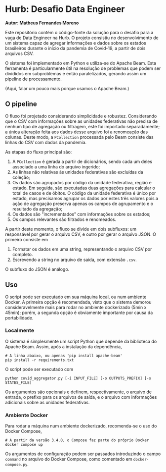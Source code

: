 # Hurb: Desafio Data Engineer
**Autor: Matheus Fernandes Moreno**

Este repositório contém o código-fonte da solução para o desafio para a vaga de
Data Engineer na Hurb. O projeto consistiu no desenvolvimento de um sistema
capaz de agregar informações e dados sobre os estados brasileiros durante o
início da pandemia de Covid-19, a partir de dois arquivos CSV.

O sistema foi implementado em Python e utiliza-se do Apache Beam. Esta ferramenta
é particularmente útil na resolução de problemas que podem ser divididos em
subproblemas e então paralelizados, gerando assim um pipeline de processamento.

(Aqui, falar um pouco mais porque usamos o Apache Beam.)

## O pipeline

O fluxo foi projetado considerando simplicidade e robustez. Considerando que o CSV
com informações sobre as unidades federativas não precisa de nenhum tipo de agregação
ou filtragem, este foi importado separadamente; a única alteração feita aos dados
desse arquivo foi a renomeação das colunas. Deste modo, a `PCollection` processada
pelo Beam consiste das linhas do CSV com dados da pandemia.

As etapas do fluxo principal são:

1. A `PCollection` é gerada a partir de dicionários, sendo cada um deles associado a
uma linha do arquivo ingerido;
2. As linhas não relativas às unidades federativas são excluídas da coleção;
3. Os dados são agrupados por código da unidade federativa, região e estado. Em
seguida, são executadas duas agregações para calcular o total de casos e de óbitos.
O código da unidade federativa é único por estado, mas precisamos agrupar os dados
por estes três valores pois a ação de agregação preserva apenas os campos de
agrupamento e o resultado da agregação;
4. Os dados são "incrementados" com informações sobre os estados;
5. Os campos relevantes são filtrados e renomeados.

A partir deste momento, o fluxo se divide em dois subfluxos: um responsável por
gerar o arquivo CSV, e outro por gerar o arquivo JSON. O primeiro consiste em

1. Formatar os dados em uma string, representando o arquivo CSV por completo.
2. Escrevendo a string no arquivo de saída, com extensão `.csv`.

O subfluxo do JSON é análogo.

## Uso

O script pode ser executado em sua máquina local, ou num ambiente Docker. A
primeira opção é recomendada, visto que o sistema demorou consideravelmente mais
para rodar no ambiente dockerizado (5min x 45min); porém, a segunda opção é
obviamente importante por causa da portabilidade.

### Localmente

O sistema é simplesmente um script Python que depende da biblioteca do Apache Beam.
Assim, após a instalação da dependência,

```
# A linha abaixo, ou apenas 'pip install apache-beam'
pip install -r requirements.txt
```

O script pode ser executado com

```
python covid_aggregator.py [-i INPUT_FILE] [-o OUTPUTS_PREFIX] [-s STATES_FILE]
```

Os argumentos são opcionais e definem, respectivamente, o arquivo de entrada,
o prefixo para os arquivos de saída, e o arquivo com informações adicionais sobre
as unidades federativas.

### Ambiente Docker

Para rodar a máquina num ambiente dockerizado, recomenda-se o uso do Docker Compose,

```
# A partir da versão 3.4.0, o Compose faz parte do próprio Docker
docker compose up
```

Os argumentos de configuração podem ser passados introduzindo o campo `command`
no arquivo do Docker Compose, como comentado em `docker-compose.py`.
